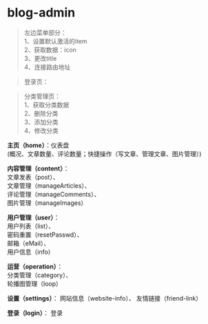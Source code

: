 # blog-admin

>左边菜单部分：<br>
1、设置默认激活的item <br>
2、获取数据：icon <br>
3、更改title  <br>
4、连接路由地址  <br>

>登录页：


>分类管理页： <br>
>1、获取分类数据<br>
>2、删除分类<br>
>3、添加分类<br>
>4、修改分类<br>




**主页（home）**：仪表盘  <br>
(概况、文章数量、评论数量；快捷操作（写文章、管理文章、图片管理）)<br>

**内容管理（content）**：<br>
文章发表（post）、<br>
文章管理（manageArticles）、<br>
评论管理（manageComments）、<br>
图片管理（manageImages）<br>

**用户管理（user）**：<br>
用户列表（list）、<br>
密码重置（resetPasswd）、<br>
邮箱（eMail）、<br>
用户信息（info）<br>

**运营（operation）**：<br>
分类管理（category）、<br>
轮播图管理（loop）<br>

**设置（settings）**：
网站信息（website-info）、
友情链接（friend-link）

**登录（login）**：
登录


